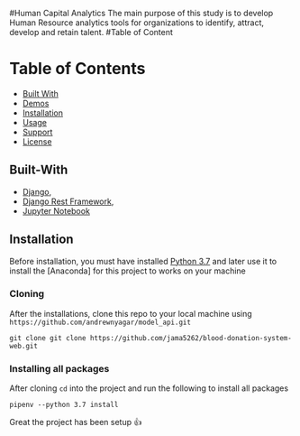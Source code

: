 #Human Capital Analytics
The main purpose of this study is to develop Human Resource analytics tools for organizations to identify, attract, develop and retain talent. 
#Table of Content 
# Table of Contents
- [Built With](#built-with)
- [Demos](#demos)
- [Installation](#installation)
- [Usage](#usage)
- [Support](#support)
- [License](#license)


## Built-With

- [Django](https://docs.djangoproject.com/en/2.2/intro/), 
- [Django Rest Framework](https://www.django-rest-framework.org/), 
- [Jupyter Notebook](https://www.dataquest.io/blog/jupyter-notebook-tutorial/)

## Installation
Before installation, you must have installed [Python 3.7](https://www.python.org/downloads/) and later use it to install the [Anaconda] for this project to works on your machine

### Cloning
After the installations, clone this repo to your local machine using `https://github.com/andrewnyagar/model_api.git`
```
git clone git clone https://github.com/jama5262/blood-donation-system-web.git

```

### Installing all packages
After cloning `cd` into the project and run the following to install all packages
```
pipenv --python 3.7 install
```
Great the project has been setup 👍

